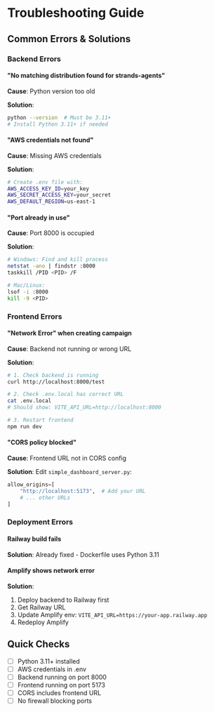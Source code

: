 # Troubleshooting Guide

## Common Errors & Solutions

### Backend Errors

#### "No matching distribution found for strands-agents"
**Cause**: Python version too old

**Solution**:
```bash
python --version  # Must be 3.11+
# Install Python 3.11+ if needed
```

#### "AWS credentials not found"
**Cause**: Missing AWS credentials

**Solution**:
```bash
# Create .env file with:
AWS_ACCESS_KEY_ID=your_key
AWS_SECRET_ACCESS_KEY=your_secret
AWS_DEFAULT_REGION=us-east-1
```

#### "Port already in use"
**Cause**: Port 8000 is occupied

**Solution**:
```bash
# Windows: Find and kill process
netstat -ano | findstr :8000
taskkill /PID <PID> /F

# Mac/Linux:
lsof -i :8000
kill -9 <PID>
```

### Frontend Errors

#### "Network Error" when creating campaign
**Cause**: Backend not running or wrong URL

**Solution**:
```bash
# 1. Check backend is running
curl http://localhost:8000/test

# 2. Check .env.local has correct URL
cat .env.local
# Should show: VITE_API_URL=http://localhost:8000

# 3. Restart frontend
npm run dev
```

#### "CORS policy blocked"
**Cause**: Frontend URL not in CORS config

**Solution**:
Edit `simple_dashboard_server.py`:
```python
allow_origins=[
    "http://localhost:5173",  # Add your URL
    # ... other URLs
]
```

### Deployment Errors

#### Railway build fails
**Solution**: Already fixed - Dockerfile uses Python 3.11

#### Amplify shows network error
**Solution**: 
1. Deploy backend to Railway first
2. Get Railway URL
3. Update Amplify env: `VITE_API_URL=https://your-app.railway.app`
4. Redeploy Amplify

## Quick Checks

- [ ] Python 3.11+ installed
- [ ] AWS credentials in .env
- [ ] Backend running on port 8000
- [ ] Frontend running on port 5173
- [ ] CORS includes frontend URL
- [ ] No firewall blocking ports
